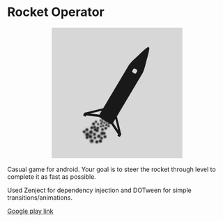 # Rocket Operator

<p align="center">
<img src="https://github.com/wkmiecik/Rocket-Operator/blob/main/Assets/Sprites/Build%20Icons/icon_512.png" width="300" height="300">
 </p>
 
Casual game for android. Your goal is to steer the rocket through level to complete it as fast as possible.

Used Zenject for dependency injection and DOTween for simple transitions/animations.

[Google play link](https://play.google.com/store/apps/details?id=com.Chasam33.RocketOperator)
